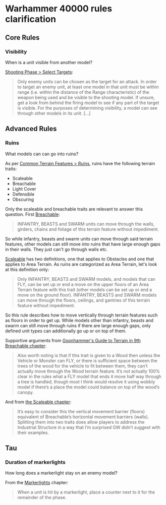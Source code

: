 # Warhammer 40000 rules clarification

## Core Rules

### Visibility

When is a unit visible from another model?

[Shooting Phase > Select Targets](https://wahapedia.ru/wh40k9ed/the-rules/core-rules/#Select-Targets):

> Only enemy units can be chosen as the target for an attack. In order to target an enemy unit, at least one model in that unit must be within range (i.e. within the distance of the Range characteristic) of the weapon being used and be visible to the shooting model. If unsure, get a look from behind the firing model to see if any part of the target is visible. For the purposes of determining visibility, a model can see through other models in its unit. [...]


## Advanced Rules

### Ruins

What models can can go into ruins?

As per [Common Terrain Features > Ruins](https://wahapedia.ru/wh40k9ed/the-rules/advanced-rules/#Ruins), ruins have the following terrain traits:

- Scaleable
- Breachable
- Light Cover
- Defensible
- Obscuring

Only the scaleable and breachable traits are relevant to answer this question. First [Breachable](https://wahapedia.ru/wh40k9ed/the-rules/advanced-rules/#Breachable):

> INFANTRY, BEASTS and SWARM units can move through the walls, girders, chains and foliage of this terrain feature without impediment.

So while infantry, beasts and swarm units can move through said terrain features, other models can still move into ruins that have large enough gaps in their walls. They just can't go through walls etc.

[Scaleable](https://wahapedia.ru/wh40k9ed/the-rules/advanced-rules/#Scaleable) has two definitions, one that applies to Obstacles and one that applies to Area Terrain. As ruins are categorized as Area Terrain, let's look at this definition only:

> Only INFANTRY, BEASTS and SWARM models, and models that can FLY, can be set up or end a move on the upper floors of an Area Terrain feature with this trait (other models can be set up or end a move on the ground floor). INFANTRY, BEASTS and SWARM models can move through the floors, ceilings, and gantries of this terrain feature without impediment.

So this rule describes how to move vertically through terrain features such as floors in order to get up. While models other than infantry, beasts and swarm can still move through ruins if there are large enough gaps, only defined unit types can additionally go up or on top of them.

Supportive arguments from [Goonhammer's Guide to Terrain in 9th Breachable chapter](https://www.goonhammer.com/ruleshammmer-guide-to-terrain-in-9th/#Breachable):

> Also worth noting is that if this trait is given to a Wood then unless the Vehicle or Monster can FLY, or there is sufficient space between the trees of the wood for the vehicle to fit between them, they can’t actually move through the Wood terrain feature. It’s not actually 100% clear in the rules what a FLY model that ends it move half way through a tree is handled, though most I think would resolve it using wobbly model if there’s a place the model could balance on top of the wood’s canopy.

And from [the Scaleable chapter](https://www.goonhammer.com/ruleshammmer-guide-to-terrain-in-9th/#Scaleable):

> It’s easy to consider this the vertical movement barrier (floors) equivalent of Breachable’s horizontal movement barriers (walls). Splitting them into two traits does allow players to address the Industrial Structure in a way that I’m surprised GW didn’t suggest with their examples.


## Tau

### Duration of markerlights

How long does a markerlight stay on an enemy model?

From the [Markerlights](https://wahapedia.ru/wh40k9ed/factions/t-au-empire/#Markerlights) chapter:

> When a unit is hit by a markerlight, place a counter next to it for the remainder of the phase.
